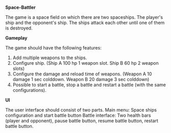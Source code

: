 **Space-Battler**

The game is a space field on which there are two spaceships. The player's ship and the opponent's ship.
The ships attack each other until one of them is destroyed.

**Gameplay**

The game should have the following features:
1. Add multiple weapons to the ships.
2. Configure ship. (Ship A 100 hp 1 weapon slot. Ship B 60 hp 2 weapon slots)
3. Configure the damage and reload time of weapons. (Weapon A 10 damage 1 sec colddown. Weapon B 20 damage 3 sec colddown)
4. Possible to start a battle, stop a battle and restart a battle (with the same configurations).

**UI**

The user interface should consist of two parts.
Main menu: Space ships configuration and start battle button
Battle interface: Two health bars (player and opponent), pause battle button, resume battle button, restart battle button.
